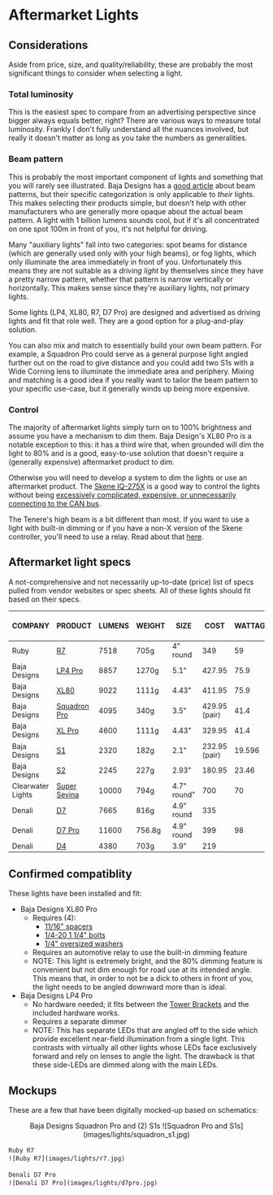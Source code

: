 # Aftermarket Lights

## Considerations

Aside from price, size, and quality/reliability, these are probably the most significant things to consider when selecting a light.

### Total luminosity

This is the easiest spec to compare from an advertising perspective since bigger always equals better, right? There are various ways to measure total luminosity. Frankly I don't fully understand all the nuances involved, but really it doesn't matter as long as you take the numbers as generalities.

### Beam pattern

This is probably the most important component of lights and something that you will rarely see illustrated. Baja Designs has a [good article](https://www.bajadesigns.com/help/lighting-zones/) about beam patterns, but their specific categorization is only applicable to *their* lights. This makes selecting their products simple, but doesn't help with other manufacturers who are generally more opaque about the actual beam pattern. A light with 1 billion lumens sounds cool, but if it's all concentrated on one spot 100m in front of you, it's not helpful for driving.

Many "auxiliary lights" fall into two categories: spot beams for distance (which are generally used only with your high beams), or fog lights, which only illuminate the area immediately in front of you. Unfortunately this means they are not suitable as a *driving light* by themselves since they have a pretty narrow pattern, whether that pattern is narrow vertically or horizontally. This makes sense since they're auxiliary lights, not primary lights.

Some lights (LP4, XL80, R7, D7 Pro) are designed and advertised as driving lights and fit that role well. They are a good option for a plug-and-play solution.

You can also mix and match to essentially build your own beam pattern. For example, a Squadron Pro could serve as a general purpose light angled further out on the road to give distance and you could add two S1s with a Wide Corning lens to illuminate the immediate area and periphery. Mixing and matching is a good idea if you really want to tailor the beam pattern to your specific use-case, but it generally winds up being more expensive.

### Control

The majority of aftermarket lights simply turn on to 100% brightness and assume you have a mechanism to dim them. Baja Design's XL80 Pro is a notable exception to this: it has a third wire that, when grounded will dim the light to 80% and is a good, easy-to-use solution that doesn't require a (generally expensive) aftermarket product to dim.

Otherwise you will need to develop a system to dim the lights or use an aftermarket product. The [Skene IQ-275X](https://skenelights.com/skene-iq-275x.html) is a good way to control the lights without being [excessively complicated, expensive, or unnecessarily connecting to the CAN bus](https://www.hexezcan.com/select-your-bike-yamaha/).

The Tenere's high beam is a bit different than most. If you want to use a light with built-in dimming or if you have a non-X version of the Skene controller, you'll need to use a relay. Read about that [here](https://github.com/random1781/Tenere700/tree/main/tower/Documents/tenere_high_beam.md).

## Aftermarket light specs

A not-comprehensive and not necessarily up-to-date (price) list of specs pulled from vendor websites or spec sheets. All of these lights should fit based on their specs.

|COMPANY|PRODUCT|LUMENS|WEIGHT|SIZE|COST|WATTAGE|AMPERAGE|LUMENS PER DOLLAR|LUMENS PER GRAM|
|--|--|--|--|--|--|--|--|--|--|
|Ruby|[R7](https://www.rubymoto.com/collections/lighting/products/r15)|7518|705g|4" round|349|59|4.4|21.54|10.66|
|Baja Designs|[LP4 Pro](https://www.bajadesigns.com/products/lp4-pro-led-auxiliary-light-pod/)|8857|1270g|5.1"|427.95|75.9|5.5|20.69|6.97|
|Baja Designs|[XL80](https://www.bajadesigns.com/products/xl80-led-auxiliary-light-pod/)|9022|1111g|4.43"|411.95|75.9|5.5|21.9|8.12|
|Baja Designs|[Squadron Pro](https://www.bajadesigns.com/products/squadron-pro-black-led-auxiliary-light-pod-pair-universal/)|4095|340g|3.5"|429.95 (pair)|41.4|3|9.52|12.04|
|Baja Designs|[XL Pro](https://www.bajadesigns.com/products/xl-pro-led-auxiliary-light-pod/)|4600|1111g|4.43"|329.95|41.4|3|13.94|4.14|
|Baja Designs|[S1](https://www.bajadesigns.com/products/s1-black-led-auxiliary-light-pod-pair/)|2320|182g|2.1"|232.95 (pair)|19.596|1.42|9.95|12.74|
|Baja Designs|[S2](https://www.bajadesigns.com/products/s2-pro-black-led-auxiliary-light-pod/?sku=480001)|2245|227g|2.93"|180.95|23.46|1.7|12.4|9.88|
|Clearwater Lights|[Super Sevina](https://www.clearwaterlights.com/products/super-sevina-universal-off-road-light-kit)|10000|794g|4.7" round"|700|70||14.28|12.59|
|Denali|[D7](https://denalielectronics.com/products/dnl-d7-050)|7665|816g|4.9" round|335||5|22.88|9.39|
|Denali|[D7 Pro](https://denalielectronics.com/pages/d7pro)|11600|756.8g|4.9" round|399|98|8|29.07|15.32|
|Denali|[D4](https://denalielectronics.com/products/dnl-d4-050)|4380|703g|3.9"|219||3.3|20|6.23|

## Confirmed compatiblity

These lights have been installed and fit:

- Baja Designs XL80 Pro
  - Requires (4):
    - [11/16" spacers](https://www.mcmaster.com/92511A045)
	- [1/4-20 1 1/4" bolts](https://www.mcmaster.com/92949A544)
	- [1/4" oversized washers](https://www.mcmaster.com/98363A113)
  - Requires an automotive relay to use the built-in dimming feature
  - NOTE: This light is extremely bright, and the 80% dimming feature is convenient but not dim enough for road use at its intended angle. This means that, in order to not be a dick to others in front of you, the light needs to be angled downward more than is ideal.
- Baja Designs LP4 Pro
  - No hardware needed; it fits between the [Tower Brackets](https://github.com/random1781/Tenere700/tree/main/tower/bracket-tower) and the included hardware works.
  - Requires a separate dimmer
  - NOTE: This has separate LEDs that are angled off to the side which provide excellent near-field illumination from a single light. This contrasts with virtually all other lights whose LEDs face exclusively forward and rely on lenses to angle the light. The drawback is that these side-LEDs are dimmed along with the main LEDs.
  
## Mockups

These are a few that have been digitally mocked-up based on schematics:

<p style="text-align: center;">
	Baja Designs Squadron Pro and (2) S1s
	![Squadron Pro and S1s](images/lights/squadron_s1.jpg)

	Ruby R7
	![Ruby R7](images/lights/r7.jpg)

	Denali D7 Pro
	![Denali D7 Pro](images/lights/d7pro.jpg)
</p>